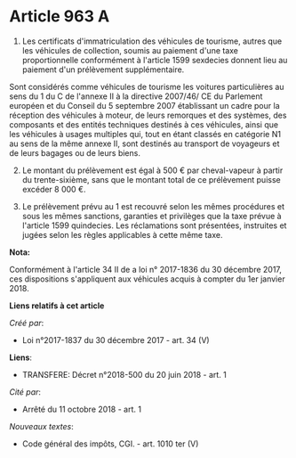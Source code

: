 # Article 963 A

1. Les certificats d'immatriculation des véhicules de tourisme, autres que les véhicules de collection, soumis au paiement
d'une taxe proportionnelle conformément à l'article 1599 sexdecies donnent lieu au paiement d'un prélèvement supplémentaire.

Sont considérés comme véhicules de tourisme les voitures particulières au sens du 1 du C de l'annexe II à la directive
2007/46/ CE du Parlement européen et du Conseil du 5 septembre 2007 établissant un cadre pour la réception des véhicules à
moteur, de leurs remorques et des systèmes, des composants et des entités techniques destinés à ces véhicules, ainsi que les
véhicules à usages multiples qui, tout en étant classés en catégorie N1 au sens de la même annexe II, sont destinés au
transport de voyageurs et de leurs bagages ou de leurs biens.

2. Le montant du prélèvement est égal à 500 € par cheval-vapeur à partir du trente-sixième, sans que le montant total de ce
prélèvement puisse excéder 8 000 €.

3. Le prélèvement prévu au 1 est recouvré selon les mêmes procédures et sous les mêmes sanctions, garanties et privilèges que
la taxe prévue à l'article 1599 quindecies. Les réclamations sont présentées, instruites et jugées selon les règles
applicables à cette même taxe.

**Nota:**

Conformément à l'article 34 II de a loi n° 2017-1836 du 30 décembre 2017, ces dispositions s'appliquent aux véhicules acquis
à compter du 1er janvier 2018.

**Liens relatifs à cet article**

_Créé par_:

  - Loi n°2017-1837 du 30 décembre 2017 - art. 34 (V)

**Liens**:

  - TRANSFERE: Décret n°2018-500 du 20 juin 2018 - art. 1

_Cité par_:

  - Arrêté du 11 octobre 2018 - art. 1

_Nouveaux textes_:

  - Code général des impôts, CGI. - art. 1010 ter (V)
